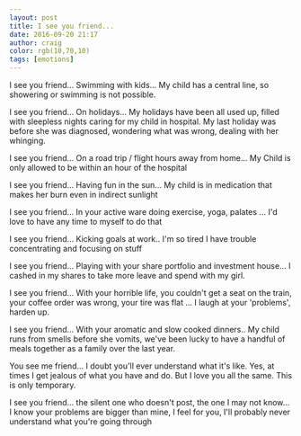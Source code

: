 ```yaml
---
layout: post
title: I see you friend...
date: 2016-09-20 21:17
author: craig
color: rgb(10,70,10)
tags: [emotions]
---
```

I see you friend… Swimming with kids... My child has a central line, so showering or swimming is not possible.

I see you friend... On holidays... My holidays have been all used up, filled with sleepless nights caring for my child in hospital. My last holiday was before she was diagnosed, wondering what was wrong, dealing with her whinging.

I see you friend... On a road trip / flight hours away from home... My Child is only allowed to be within an hour of the hospital

I see you friend... Having fun in the sun... My child is in medication that makes her burn even in indirect sunlight

I see you friend... In your active ware doing exercise, yoga, palates ... I'd love to have any time to myself to do that

I see you friend... Kicking goals at work.. I'm so tired I have trouble concentrating and focusing on stuff

I see you friend... Playing with your share portfolio and investment house... I cashed in my shares to take more leave and spend with my girl.

I see you friend... With your horrible life, you couldn't get a seat on the train, your coffee order was wrong, your tire was flat ... I laugh at your 'problems', harden up.

I see you friend... With your aromatic and slow cooked dinners.. My child runs from smells before she vomits, we've been lucky to have a handful of meals together as a family over the last year.

You see me friend… I doubt you'll ever understand what it's like. Yes, at times I get jealous of what you have and do. But I love you all the same. This is only temporary.

I see you friend... the silent one who doesn't post, the one I may not know... I know your problems are bigger than mine, I feel for you, I'll probably never understand what you're going through
